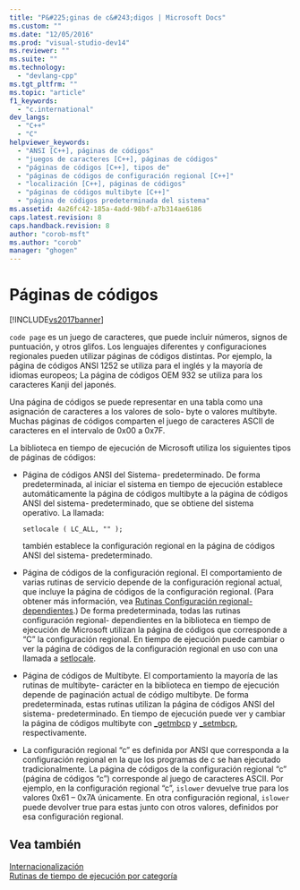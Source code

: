 ```yaml
---
title: "P&#225;ginas de c&#243;digos | Microsoft Docs"
ms.custom: ""
ms.date: "12/05/2016"
ms.prod: "visual-studio-dev14"
ms.reviewer: ""
ms.suite: ""
ms.technology: 
  - "devlang-cpp"
ms.tgt_pltfrm: ""
ms.topic: "article"
f1_keywords: 
  - "c.international"
dev_langs: 
  - "C++"
  - "C"
helpviewer_keywords: 
  - "ANSI [C++], páginas de códigos"
  - "juegos de caracteres [C++], páginas de códigos"
  - "páginas de códigos [C++], tipos de"
  - "páginas de códigos de configuración regional [C++]"
  - "localización [C++], páginas de códigos"
  - "páginas de códigos multibyte [C++]"
  - "página de códigos predeterminada del sistema"
ms.assetid: 4a26fc42-185a-4add-98bf-a7b314ae6186
caps.latest.revision: 8
caps.handback.revision: 8
author: "corob-msft"
ms.author: "corob"
manager: "ghogen"
---
```

# P&#225;ginas de c&#243;digos
[!INCLUDE[vs2017banner](../assembler/inline/includes/vs2017banner.md)]

`code page` es un juego de caracteres, que puede incluir números, signos de puntuación, y otros glifos.  Los lenguajes diferentes y configuraciones regionales pueden utilizar páginas de códigos distintas.  Por ejemplo, la página de códigos ANSI 1252 se utiliza para el inglés y la mayoría de idiomas europeos; La página de códigos OEM 932 se utiliza para los caracteres Kanji del japonés.  
  
 Una página de códigos se puede representar en una tabla como una asignación de caracteres a los valores de solo\- byte o valores multibyte.  Muchas páginas de códigos comparten el juego de caracteres ASCII de caracteres en el intervalo de 0x00 a 0x7F.  
  
 La biblioteca en tiempo de ejecución de Microsoft utiliza los siguientes tipos de páginas de códigos:  
  
-   Página de códigos ANSI del Sistema\- predeterminado.  De forma predeterminada, al iniciar el sistema en tiempo de ejecución establece automáticamente la página de códigos multibyte a la página de códigos ANSI del sistema\- predeterminado, que se obtiene del sistema operativo.  La llamada:  
  
    ```  
    setlocale ( LC_ALL, "" );  
    ```  
  
     también establece la configuración regional en la página de códigos ANSI del sistema\- predeterminado.  
  
-   Página de códigos de la configuración regional.  El comportamiento de varias rutinas de servicio depende de la configuración regional actual, que incluye la página de códigos de la configuración regional. \(Para obtener más información, vea [Rutinas Configuración regional\-dependientes](../c-runtime-library/locale.md).\) De forma predeterminada, todas las rutinas configuración regional\- dependientes en la biblioteca en tiempo de ejecución de Microsoft utilizan la página de códigos que corresponde a “C” la configuración regional.  En tiempo de ejecución puede cambiar o ver la página de códigos de la configuración regional en uso con una llamada a [setlocale](../c-runtime-library/reference/setlocale-wsetlocale.md).  
  
-   Página de códigos de Multibyte.  El comportamiento la mayoría de las rutinas de multibyte\- carácter en la biblioteca en tiempo de ejecución depende de paginación actual de código multibyte.  De forma predeterminada, estas rutinas utilizan la página de códigos ANSI del sistema\- predeterminado.  En tiempo de ejecución puede ver y cambiar la página de códigos multibyte con [\_getmbcp](../c-runtime-library/reference/getmbcp.md) y [\_setmbcp](../c-runtime-library/reference/setmbcp.md), respectivamente.  
  
-   La configuración regional “c” es definida por ANSI que corresponda a la configuración regional en la que los programas de c se han ejecutado tradicionalmente.  La página de códigos de la configuración regional “c” \(página de códigos “c”\) corresponde al juego de caracteres ASCII.  Por ejemplo, en la configuración regional “c”, `islower` devuelve true para los valores 0x61 – 0x7A únicamente.  En otra configuración regional, `islower` puede devolver true para estas junto con otros valores, definidos por esa configuración regional.  
  
## Vea también  
 [Internacionalización](../c-runtime-library/internationalization.md)   
 [Rutinas de tiempo de ejecución por categoría](../c-runtime-library/run-time-routines-by-category.md)